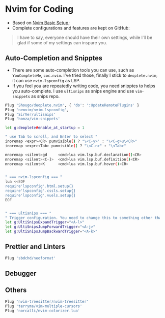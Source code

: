 # Nvim for Coding

* Based on [Nvim Basic Setup](https://doc.sheldonl.dev/working-env/vim-based-workspace/nvim-basic-setup);
* Complete configurations and features are kept on GitHub:

> I have to say, everyone should have their own settings, while I'll be glad if some of my settings can inspare you.

## Auto-Completion and Snipptes

* There are some auto-completion tools you can use, such as `YouCompleteMe`, `coc.nvim`. I've tried those, finally I stick to `deoplete.nvim`, it can use `nvim-lspconfig` as LSP.
* If you feel you are repeatedly writing code, you need snipptes to helps you auto-complete. I use `ultisnips` as snips engine and use `vim-snippets` as snips repo.

```bash
Plug 'Shougo/deoplete.nvim', { 'do': ':UpdateRemotePlugins' }
Plug 'neovim/nvim-lspconfig',
Plug 'SirVer/ultisnips'
Plug 'honza/vim-snippets'
```

```bash
let g:deoplete#enable_at_startup = 1

" use Tab to scroll, and Enter to select "
inoremap <expr><CR> pumvisible() ? "\<C-y>" : "\<C-g>u\<CR>"
inoremap <expr><Tab> pumvisible() ? "\<C-n>" : "\<Tab>"

nnoremap <silent>gd     <cmd>lua vim.lsp.buf.declaration()<CR>
nnoremap <silent><C-]>  <cmd>lua vim.lsp.buf.definition()<CR>
nnoremap <silent>K      <cmd>lua vim.lsp.buf.hover()<CR>


" === nvim-lspconfig === "
lua <<EOF
require'lspconfig'.html.setup{}
require'lspconfig'.cssls.setup{}
require'lspconfig'.vuels.setup{}
EOF


" === ultisnips === "
" Trigger configuration. You need to change this to something other than <tab> "
let g:UltiSnipsExpandTrigger="<A-l>"
let g:UltiSnipsJumpForwardTrigger="<A-j>"
let g:UltiSnipsJumpBackwardTrigger="<A-k>"
```

## Prettier and Linters

```bash
Plug 'sbdchd/neoformat'
```

## Debugger

## Others

```bash
Plug 'nvim-treesitter/nvim-treesitter'
Plug 'terryma/vim-multiple-cursors'
Plug 'norcalli/nvim-colorizer.lua'
```

